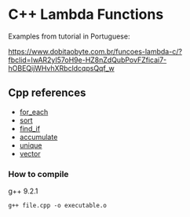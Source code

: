 # C++ Lambda Functions


Examples from tutorial in Portuguese:

https://www.dobitaobyte.com.br/funcoes-lambda-c/?fbclid=IwAR2yI57oH9e-HZ8nZdQubPovFZficai7-hOBEQijWHvhXRbcldcqpsQqf_w


## Cpp references

* [for_each](https://en.cppreference.com/w/cpp/algorithm/for_each)
* [sort](https://en.cppreference.com/w/cpp/algorithm/sort)
* [find_if](https://en.cppreference.com/w/cpp/algorithm/find)
* [accumulate](https://en.cppreference.com/w/cpp/algorithm/accumulate)
* [unique](https://en.cppreference.com/w/cpp/algorithm/unique)
* [vector](https://en.cppreference.com/w/cpp/container/vector)


### How to compile

g++ 9.2.1

```
g++ file.cpp -o executable.o
```

